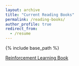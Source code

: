 ```yaml
---
layout: archive
title: "Current Reading Books"
permalink: /reading-books/
author_profile: true
redirect_from:
  - /resume
---
```


{% include base_path %}

[Reinforcement Learning Book](https://livebook.manning.com/book/grokking-deep-reinforcement-learning?origin=order-confirmation)



